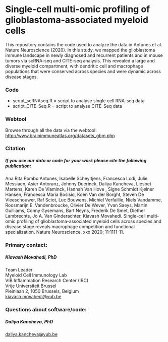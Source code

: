 # Single-cell multi-omic profiling of glioblastoma-associated myeloid cells
This repository contains the code used to analyze the data in Antunes et al. Nature Neuroscience (2020).  In this study, we mapped the glioblastoma immune landscape in newly diagnosed and recurrent patients and in mouse tumors via scRNA-seq and CITE-seq analysis. This revealed a large and diverse myeloid compartment, with dendritic cell and macrophage populations that were conserved across species and were dynamic across disease stages.

### Code
- script_scRNAseq.R = script to analyse single cell RNA-seq data
- script_CITE-Seq.R = script to analyse CITE-Seq data

### Webtool
Browse through all the data via the webtool: http://www.brainimmuneatlas.org/datasets_gbm.php

### Citation
##### If you use our data or code for your work please cite the following publication:
Ana Rita Pombo Antunes, Isabelle Scheyltjens, Francesca Lodi, Julie Messiaen, Asier Antoranz, Johnny Duerinck, Daliya Kancheva, Liesbet Martens, Karen De Vlaminck, Hannah Van Hove , Signe Schmidt Kjølner Hansen, Francesca Maria Bosisio, Koen Van der Borght, Steven De Vleeschouwer, Raf Sciot, Luc Bouwens, Michiel Verfaillie, Niels Vandamme, Roosmarijn E. Vandenbroucke, Olivier De Wever, Yvan Saeys, Martin Guilliams, Conny Gysemans, Bart Neyns, Frederik De Smet, Diether Lambrechts, Jo A. Van Ginderachter, Kiavash Movahedi. Single-cell multi-omic profiling of glioblastoma-associated myeloid cells across species and disease stage reveals macrophage competition and functional specialization. Nature Neuroscience. xxx 2020; 11:1111-11.

### Primary contact: 
##### Kiavash Movahedi, PhD 
Team Leader\
Myeloid Cell Immunology Lab\
VIB Inflammation Research Center (IRC)\
Vrije Universiteit Brussel\
Pleinlaan 2, 1050 Brussels, Belgium\
kiavash.movahedi@vub.be

### Questions about software/code: 
##### Daliya Kancheva, PhD
daliya.kancheva@vub.be
